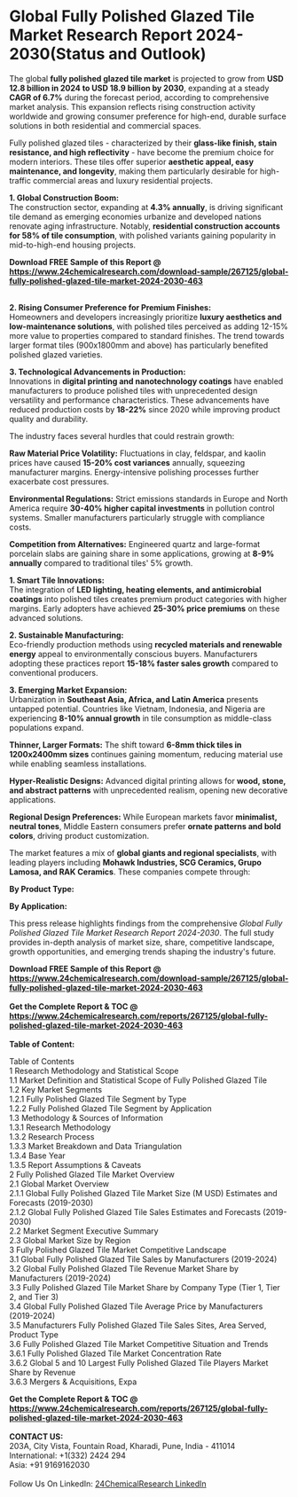 <h1>Global Fully Polished Glazed Tile Market Research Report 2024-2030(Status and Outlook)</h1><p>The global <strong>fully polished glazed tile market</strong> is projected to grow from <strong>USD 12.8 billion in 2024 to USD 18.9 billion by 2030</strong>, expanding at a steady <strong>CAGR of 6.7%</strong> during the forecast period, according to comprehensive market analysis. This expansion reflects rising construction activity worldwide and growing consumer preference for high-end, durable surface solutions in both residential and commercial spaces.</p><p>Fully polished glazed tiles - characterized by their <strong>glass-like finish, stain resistance, and high reflectivity</strong> - have become the premium choice for modern interiors. These tiles offer superior <strong>aesthetic appeal, easy maintenance, and longevity</strong>, making them particularly desirable for high-traffic commercial areas and luxury residential projects.</p><p><strong>1. Global Construction Boom:</strong><br>
The construction sector, expanding at <strong>4.3% annually</strong>, is driving significant tile demand as emerging economies urbanize and developed nations renovate aging infrastructure. Notably, <strong>residential construction accounts for 58% of tile consumption</strong>, with polished variants gaining popularity in mid-to-high-end housing projects.</p><div><b>Download FREE Sample of this Report @ 
            <a href="https://www.24chemicalresearch.com/download-sample/267125/global-fully-polished-glazed-tile-market-2024-2030-463">
            https://www.24chemicalresearch.com/download-sample/267125/global-fully-polished-glazed-tile-market-2024-2030-463</a></b></div><br><p><strong>2. Rising Consumer Preference for Premium Finishes:</strong><br>
Homeowners and developers increasingly prioritize <strong>luxury aesthetics and low-maintenance solutions</strong>, with polished tiles perceived as adding 12-15% more value to properties compared to standard finishes. The trend towards larger format tiles (900x1800mm and above) has particularly benefited polished glazed varieties.</p><p><strong>3. Technological Advancements in Production:</strong><br>
Innovations in <strong>digital printing and nanotechnology coatings</strong> have enabled manufacturers to produce polished tiles with unprecedented design versatility and performance characteristics. These advancements have reduced production costs by <strong>18-22%</strong> since 2020 while improving product quality and durability.</p><p>The industry faces several hurdles that could restrain growth:</p><p><strong>Raw Material Price Volatility:</strong> Fluctuations in clay, feldspar, and kaolin prices have caused <strong>15-20% cost variances</strong> annually, squeezing manufacturer margins. Energy-intensive polishing processes further exacerbate cost pressures.</p><p><strong>Environmental Regulations:</strong> Strict emissions standards in Europe and North America require <strong>30-40% higher capital investments</strong> in pollution control systems. Smaller manufacturers particularly struggle with compliance costs.</p><p><strong>Competition from Alternatives:</strong> Engineered quartz and large-format porcelain slabs are gaining share in some applications, growing at <strong>8-9% annually</strong> compared to traditional tiles' 5% growth.</p><p><strong>1. Smart Tile Innovations:</strong><br>
The integration of <strong>LED lighting, heating elements, and antimicrobial coatings</strong> into polished tiles creates premium product categories with higher margins. Early adopters have achieved <strong>25-30% price premiums</strong> on these advanced solutions.</p><p><strong>2. Sustainable Manufacturing:</strong><br>
Eco-friendly production methods using <strong>recycled materials and renewable energy</strong> appeal to environmentally conscious buyers. Manufacturers adopting these practices report <strong>15-18% faster sales growth</strong> compared to conventional producers.</p><p><strong>3. Emerging Market Expansion:</strong><br>
Urbanization in <strong>Southeast Asia, Africa, and Latin America</strong> presents untapped potential. Countries like Vietnam, Indonesia, and Nigeria are experiencing <strong>8-10% annual growth</strong> in tile consumption as middle-class populations expand.</p><p><strong>Thinner, Larger Formats:</strong> The shift toward <strong>6-8mm thick tiles in 1200x2400mm sizes</strong> continues gaining momentum, reducing material use while enabling seamless installations.</p><p><strong>Hyper-Realistic Designs:</strong> Advanced digital printing allows for <strong>wood, stone, and abstract patterns</strong> with unprecedented realism, opening new decorative applications.</p><p><strong>Regional Design Preferences:</strong> While European markets favor <strong>minimalist, neutral tones</strong>, Middle Eastern consumers prefer <strong>ornate patterns and bold colors</strong>, driving product customization.</p><p>The market features a mix of <strong>global giants and regional specialists</strong>, with leading players including <strong>Mohawk Industries, SCG Ceramics, Grupo Lamosa, and RAK Ceramics</strong>. These companies compete through:</p><p><strong>By Product Type:</strong></p><p><strong>By Application:</strong></p><p>This press release highlights findings from the comprehensive <em>Global Fully Polished Glazed Tile Market Research Report 2024-2030</em>. The full study provides in-depth analysis of market size, share, competitive landscape, growth opportunities, and emerging trends shaping the industry's future.</p><div><b>Download FREE Sample of this Report @ 
            <a href="https://www.24chemicalresearch.com/download-sample/267125/global-fully-polished-glazed-tile-market-2024-2030-463">
            https://www.24chemicalresearch.com/download-sample/267125/global-fully-polished-glazed-tile-market-2024-2030-463</a></b></div><br><div><b>Get the Complete Report & TOC @ 
            <a href="https://www.24chemicalresearch.com/reports/267125/global-fully-polished-glazed-tile-market-2024-2030-463">
            https://www.24chemicalresearch.com/reports/267125/global-fully-polished-glazed-tile-market-2024-2030-463</a></b></div><br>
            <b>Table of Content:</b><p>Table of Contents<br />
1 Research Methodology and Statistical Scope<br />
1.1 Market Definition and Statistical Scope of Fully Polished Glazed Tile<br />
1.2 Key Market Segments<br />
1.2.1 Fully Polished Glazed Tile Segment by Type<br />
1.2.2 Fully Polished Glazed Tile Segment by Application<br />
1.3 Methodology & Sources of Information<br />
1.3.1 Research Methodology<br />
1.3.2 Research Process<br />
1.3.3 Market Breakdown and Data Triangulation<br />
1.3.4 Base Year<br />
1.3.5 Report Assumptions & Caveats<br />
2 Fully Polished Glazed Tile Market Overview<br />
2.1 Global Market Overview<br />
2.1.1 Global Fully Polished Glazed Tile Market Size (M USD) Estimates and Forecasts (2019-2030)<br />
2.1.2 Global Fully Polished Glazed Tile Sales Estimates and Forecasts (2019-2030)<br />
2.2 Market Segment Executive Summary<br />
2.3 Global Market Size by Region<br />
3 Fully Polished Glazed Tile Market Competitive Landscape<br />
3.1 Global Fully Polished Glazed Tile Sales by Manufacturers (2019-2024)<br />
3.2 Global Fully Polished Glazed Tile Revenue Market Share by Manufacturers (2019-2024)<br />
3.3 Fully Polished Glazed Tile Market Share by Company Type (Tier 1, Tier 2, and Tier 3)<br />
3.4 Global Fully Polished Glazed Tile Average Price by Manufacturers (2019-2024)<br />
3.5 Manufacturers Fully Polished Glazed Tile Sales Sites, Area Served, Product Type<br />
3.6 Fully Polished Glazed Tile Market Competitive Situation and Trends<br />
3.6.1 Fully Polished Glazed Tile Market Concentration Rate<br />
3.6.2 Global 5 and 10 Largest Fully Polished Glazed Tile Players Market Share by Revenue<br />
3.6.3 Mergers & Acquisitions, Expa</p><div><b>Get the Complete Report & TOC @ 
            <a href="https://www.24chemicalresearch.com/reports/267125/global-fully-polished-glazed-tile-market-2024-2030-463">
            https://www.24chemicalresearch.com/reports/267125/global-fully-polished-glazed-tile-market-2024-2030-463</a></b></div><br><b>CONTACT US:</b><br>
            203A, City Vista, Fountain Road, Kharadi, Pune, India - 411014<br>
            International: +1(332) 2424 294<br>
            Asia: +91 9169162030 <br><br>
            Follow Us On LinkedIn: <a href="https://www.linkedin.com/company/24chemicalresearch/">24ChemicalResearch LinkedIn</a>